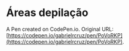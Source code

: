# Áreas depilação

A Pen created on CodePen.io. Original URL: [https://codepen.io/gabrielrcruz/pen/PoVoRKP](https://codepen.io/gabrielrcruz/pen/PoVoRKP).

